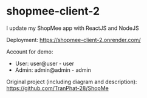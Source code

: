 # shopmee-client-2
 I update my ShopMee app with ReactJS and NodeJS

Deployment: https://shopmee-client-2.onrender.com/

Account for demo:
- User: user@user - user
- Admin: admin@admin - admin

Original project (including diagram and description): https://github.com/TranPhat-28/ShopMe
